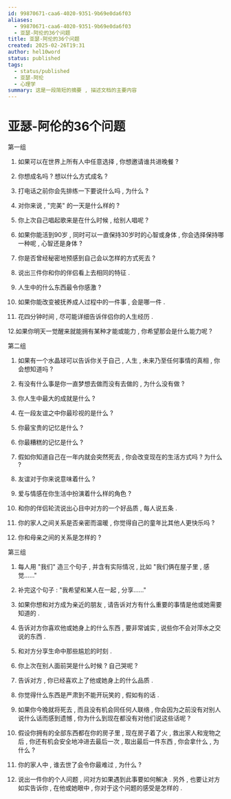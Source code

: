 ```yaml
---
id: 99870671-caa6-4020-9351-9b69e0da6f03
aliases:
  - 99870671-caa6-4020-9351-9b69e0da6f03
  - 亚瑟-阿伦的36个问题
title: 亚瑟-阿伦的36个问题
created: 2025-02-26T19:31
author: hel10word
status: published
tags:
  - status/published
  - 亚瑟-阿伦
  - 心理学
summary: 这是一段简短的摘要 , 描述文档的主要内容
---
```


# 亚瑟-阿伦的36个问题

第一组
1. 如果可以在世界上所有人中任意选择 , 你想邀请谁共进晚餐 ? 

2. 你想成名吗 ? 想以什么方式成名 ? 

3. 打电话之前你会先排练一下要说什么吗 , 为什么 ? 

4. 对你来说 ,  "完美" 的一天是什么样的 ? 

5. 你上次自己唱起歌来是在什么时候 , 给别人唱呢 ? 

6. 如果你能活到90岁 , 同时可以一直保持30岁时的心智或身体 , 你会选择保持哪一种呢 , 心智还是身体 ? 

7. 你是否曾经秘密地预感到自己会以怎样的方式死去 ? 

8. 说出三件你和你的伴侣看上去相同的特征 . 

9. 人生中的什么东西最令你感激 ? 

10. 如果你能改变被抚养成人过程中的一件事 , 会是哪一件 . 

11. 花四分钟时间 , 尽可能详细告诉伴侣你的人生经历 . 

12.如果你明天一觉醒来就能拥有某种才能或能力 , 你希望那会是什么能力呢 ? 

第二组
1. 如果有一个水晶球可以告诉你关于自己 , 人生 , 未来乃至任何事情的真相 , 你会想知道吗 ? 

2. 有没有什么事是你一直梦想去做而没有去做的 , 为什么没有做 ? 

3. 你人生中最大的成就是什么 ? 

4. 在一段友谊之中你最珍视的是什么 ? 

5. 你最宝贵的记忆是什么 ? 

6. 你最糟糕的记忆是什么 ? 

7. 假如你知道自己在一年内就会突然死去 , 你会改变现在的生活方式吗 ? 为什么 ? 

8. 友谊对于你来说意味着什么 ? 

9. 爱与情感在你生活中扮演着什么样的角色 ? 

10. 和你的伴侣轮流说出心目中对方的一个好品质 , 每人说五条 . 

11. 你的家人之间关系是否亲密而温暖 , 你觉得自己的童年比其他人更快乐吗 ? 

12. 你和母亲之间的关系是怎样的 ? 

第三组
1. 每人用 "我们" 造三个句子 , 并含有实际情况 , 比如 "我们俩在屋子里 , 感觉......" 

2. 补完这个句子 :  "我希望和某人在一起 , 分享......" 

3. 如果你想和对方成为亲近的朋友 , 请告诉对方有什么重要的事情是他或她需要知道的 . 

4. 告诉对方你喜欢他或她身上的什么东西 , 要非常诚实 , 说些你不会对萍水之交说的东西 . 

5. 和对方分享生命中那些尴尬的时刻 . 

6. 你上次在别人面前哭是什么时候 ? 自己哭呢 ? 

7. 告诉对方 , 你已经喜欢上了他或她身上的什么品质 . 

8. 你觉得什么东西是严肃到不能开玩笑的 , 假如有的话 . 

9. 如果你今晚就将死去 , 而且没有机会同任何人联络 , 你会因为之前没有对别人说什么话而感到遗憾 , 你为什么到现在都没有对他们说这些话呢 ? 

10. 假设你拥有的全部东西都在你的房子里 , 现在房子着了火 , 救出家人和宠物之后 , 你还有机会安全地冲进去最后一次 , 取出最后一件东西 , 你会拿什么 , 为什么 ? 

11. 你的家人中 , 谁去世了会令你最难过 , 为什么 ? 

12. 说出一件你的个人问题 , 问对方如果遇到此事要如何解决 . 另外 , 也要让对方如实告诉你 , 在他或她眼中 , 你对于这个问题的感受是怎样的 . 
